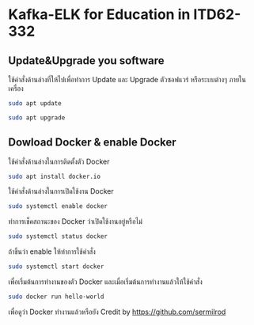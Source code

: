 # Kafka-ELK for Education in ITD62-332
## Update&Upgrade you software 
ใช้คำสั่งด้านล่างที่ให้ไปเพื่อทำการ Update และ Upgrade ตัวซอฟแวร์ หรือระบบต่างๆ ภายในเครื่อง

```bash
sudo apt update
```
```bash
sudo apt upgrade
```
## Dowload Docker & enable Docker
ใช้คำสั่งด้านล่างในการติดตั้งตัว Docker
```bash
sudo apt install docker.io
```
ใช้คำสั่งด้านล่างในการเปิดใช้งาน Docker
```bash
sudo systemctl enable docker
```
ทำการเช็คสถานะของ Docker ว่าเปิดใช้งานอยู่หรือไม่
```bash
sudo systemctl status docker
```
ถ้าขิ้นว่า enable ให้ทำการใช้คำสั่ง
```bash
sudo systemctl start docker
```
เพื่อเริ่มต้นการทำงานของตัว Docker และเมื่อเริ่มต้นการทำงานแล้วให้ใช้คำสั่ง
```bash
sudo docker run hello-world
```
เพื่อดูว่า Docker ทำงานแล้วหรือยัง
Credit by https://github.com/sermilrod
